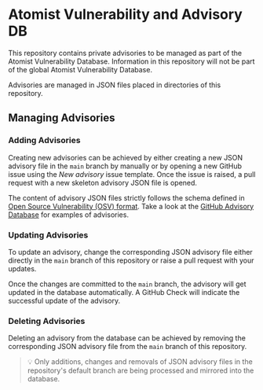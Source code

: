 # Atomist Vulnerability and Advisory DB

This repository contains private advisories to be managed as part of the Atomist Vulnerability Database. Information 
in this repository will not be part of the global Atomist Vulnerability Database.
   
Advisories are managed in JSON files placed in directories of this repository.

## Managing Advisories

### Adding Advisories

Creating new advisories can be achieved by either creating a new JSON advisory file in the `main` branch by manually
or by opening a new GitHub issue using the _New advisory_ issue template. Once the issue is raised, a pull request with
a new skeleton advisory JSON file is opened. 

The content of advisory JSON files strictly follows the schema defined in [Open Source Vulnerability (OSV) format](https://ossf.github.io/osv-schema/). 
Take a look at the [GitHub Advisory Database](https://github.com/github/advisory-database/tree/main/advisories/github-reviewed) for examples of advisories.
           
### Updating Advisories

To update an advisory, change the corresponding JSON advisory file either directly in the `main` branch of this repository
or raise a pull request with your updates. 

Once the changes are committed to the `main` branch, the advisory will get updated in the database automatically.
A GitHub Check will indicate the successful update of the advisory. 

### Deleting Advisories

Deleting an advisory from the database can be achieved by removing the corresponding JSON advisory file from the `main` branch of this repository.

> 💡 Only additions, changes and removals of JSON advisory files in the repository's default branch are being processed and mirrored into the database.



